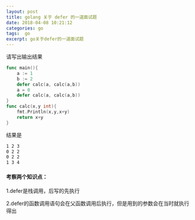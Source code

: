 ```yaml
---
layout: post
title: golang 关于 defer 的一道面试题
date: 2018-04-08 10:21:12
categories: go 
tags:  go
excerpt: go关于defer的一道面试题
---
```




请写出输出结果

```go
func main(){
    a := 1
    b := 2
    defer calc(a, calc(a,b))
    a = 0
    defer calc(a, calc(a,b))
}
func calc(x,y int){
    fmt.Println(x,y,x+y)
    return x+y
}

```

结果是

```sh
1 2 3
0 2 2
0 2 2
1 3 4
```

#### 考察两个知识点：

1.defer是栈调用，后写的先执行

2.defer的函数调用语句会在父函数调用后执行，但是用到的参数会在当时就执行得出